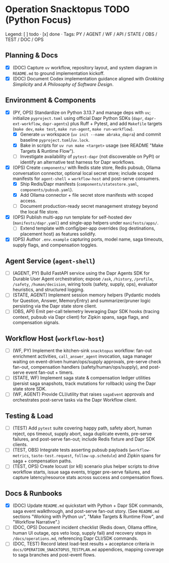 Operation Snacktopus TODO (Python Focus)
=======================================

Legend: [ ] todo · [x] done · Tags: PY / AGENT / WF / API / STATE / OBS / TEST / DOC / OPS

Planning & Docs
---------------
- [x] (DOC) Capture `uv` workflow, repository layout, and system diagram in `README.md` to ground implementation kickoff.
- [x] (DOC) Document Codex implementation guidance aligned with *Grokking Simplicity* and *A Philosophy of Software Design*.

Environment & Components
------------------------
- [x] (PY, OPS) Standardize on Python 3.13.7 and manage deps with `uv`; initialize `pyproject.toml` using official Dapr Python SDKs (`dapr`, `dapr-ext-workflow`, `dapr-agents`) plus Ruff + Pytest, and add `Makefile` targets (`make dev`, `make test`, `make run-agent`, `make run-workflow`).
  - [x] Generate `uv` workspace (`uv init --name abraka_dapra`) and commit baseline `pyproject.toml`/`uv.lock`.
  - [x] Bake in scripts for `uv run make <target>` usage (see README "Make Targets & Runtime Flow").
  - [ ] Investigate availability of `pytest-dapr` (not discoverable on PyPI) or identify an alternative test harness for Dapr workflows.
- [x] (OPS) Create `components/` with Redis state store, Redis pubsub, Ollama conversation connector, optional local secret store; include scoped manifests for `agent-shell` + `workflow-host` and post-serve consumers.
  - [x] Ship Redis/Dapr manifests (`components/statestore.yaml`, `components/pubsub.yaml`).
  - [x] Add Ollama connector + file secret store manifests with scoped access.
  - [ ] Document production-ready secret management strategy beyond the local file store.
- [x] (OPS) Publish multi-app run template for self-hosted dev (`manifests/dapr.yaml`) and single-app helpers under `manifests/apps/`.
  - [ ] Extend template with config/per-app overrides (log destinations, placement host) as features solidify.
- [x] (OPS) Author `.env.example` capturing ports, model name, saga timeouts, supply flags, and compensation toggles.

Agent Service (`agent-shell`)
----------------------------
- [ ] (AGENT, PY) Build FastAPI service using the Dapr Agents SDK for Durable User Agent orchestration; expose `/ask`, `/history`, `/profile`, `/safety`, `/human/decision`, wiring tools (safety, supply, ops), evaluator heuristics, and structured logging.
- [ ] (STATE, AGENT) Implement session memory helpers (Pydantic models for Question, Answer, MemoryEntry) and summarizer/pruner logic persisting via the Dapr state store client.
- [ ] (OBS, API) Emit per-call telemetry leveraging Dapr SDK hooks (tracing context, pubsub via Dapr client) for Zipkin spans, saga flags, and compensation signals.

Workflow Host (`workflow-host`)
-------------------------------
- [ ] (WF, PY) Implement the kitchen-sink `snacktopus` workflow: fan-out enrichment activities, `call_answer_agent` invocation, saga manager waiting on event-driven human/ops/supply approvals, pre-serve check fan-out, compensation handlers (safety/human/ops/supply), and post-serve event fan-out + timers.
- [ ] (STATE, WF) Implement saga state & compensation ledger utilities (persist saga snapshots, track mutations for rollback) using the Dapr state store SDK.
- [ ] (WF, AGENT) Provide CLI/utility that raises `sagaEvent` approvals and orchestrates post-serve tasks via the Dapr Workflow client.

Testing & Load
--------------
- [ ] (TEST) Add `pytest` suite covering happy path, safety abort, human reject, ops timeout, supply abort, saga duplicate events, pre-serve failures, and post-serve fan-out; include Redis fixture and Dapr SDK clients.
- [ ] (TEST, OBS) Integrate tests asserting pubsub payloads (`workflow-metrics`, `taste-test.request`, `follow-up.schedule`) and Zipkin spans for saga + compensation paths.
- [ ] (TEST, OPS) Create locust (or k6) scenario plus helper scripts to drive workflow starts, issue saga events, trigger pre-serve failures, and capture latency/resource stats across success and compensation flows.

Docs & Runbooks
---------------
- [x] (DOC) Update `README.md` quickstart with Python + Dapr SDK commands, saga event walkthrough, and post-serve fan-out story. (See `README.md` sections "Working with Python uv", "Make Targets & Runtime Flow", and "Workflow Narrative".)
- [ ] (DOC, OPS) Document incident checklist (Redis down, Ollama offline, human UI outage, ops veto loop, supply fail) and recovery steps in `/docs/operations.md`, referencing Dapr CLI/SDK commands.
- [ ] (DOC, TEST) Record latest load-test results + acceptance criteria in `docs/OPERATION_SNACKTOPUS_TESTPLAN.md` appendices, mapping coverage to saga branches and post-event flows.
